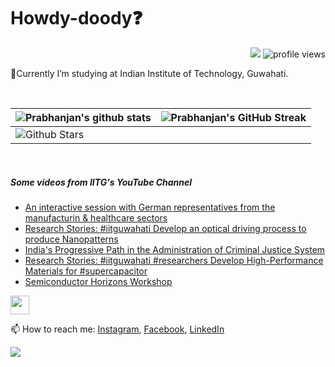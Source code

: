 <h1> Howdy-doody❓  </h1>
<p align='center'>
</p>
<p align="right">
  <img src="https://img.shields.io/github/forks/prabhanjan-jadhav/prabhanjan-jadhav?style=social"></img>
  <img src="https://gpvc.arturio.dev/prabhanjan-jadhav" alt="profile views">
</p>


🏫Currently I’m studying at Indian Institute of Technology, Guwahati. 


<br>

| ![Prabhanjan's github stats](https://github-readme-stats.vercel.app/api?username=prabhanjan-jadhav&show_icons=true&theme=tokyonight) | ![Prabhanjan's GitHub Streak](https://github-readme-streak-stats.herokuapp.com/?user=prabhanjan-jadhav&theme=tokyonight) |
| --- | --- |
| ![Github Stars](https://github-readme-stats.vercel.app/api?username=prabhanjan-jadhav&show_icons=true&locale=en&count_private=true&hide_rank=true&custom_title=My%20GitHub%20Stats&disable_animations=true&theme=tokyonight)

<br>


##### Some videos from IITG's YouTube Channel
<!-- YOUTUBE-VIDEOS-LIST:START -->
- [An interactive session with German representatives from the manufacturin &amp; healthcare sectors](https://www.youtube.com/watch?v=FpJPrvTymJo)
- [Research Stories: #iitguwahati Develop an optical driving process to produce Nanopatterns](https://www.youtube.com/watch?v=tY5AbEj49wA)
- [India&#39;s Progressive Path in the Administration of Criminal Justice System](https://www.youtube.com/watch?v=w3wW8wmUzQ4)
- [Research Stories: #iitguwahati #researchers Develop High-Performance Materials for #supercapacitor](https://www.youtube.com/watch?v=94sEU0jeIlU)
- [Semiconductor Horizons Workshop](https://www.youtube.com/watch?v=94Vti8ZbZkQ)
<!-- YOUTUBE-VIDEOS-LIST:END -->
<p align="left">
<img src = "https://raw.githubusercontent.com/MartinHeinz/MartinHeinz/master/wave.gif" width = 30px>
</p>

📫 How to reach me: [Instagram](https://www.instagram.com/prabhanjanjadhav273/), [Facebook](https://www.facebook.com/profile.php?id=100075065617822), [LinkedIn](https://www.linkedin.com/in/prabhanjan-jadhav-18a176224/)

<p align="left">
  <img src="https://capsule-render.vercel.app/api?type=waving&color=gradient&height=60&section=footer&width=100"/>
</p>
<!--
**prabhanjan-jadhav/prabhanjan-jadhav** is a ✨ _special_ ✨ repository because its `README.md` (this file) appears on your GitHub profile.

